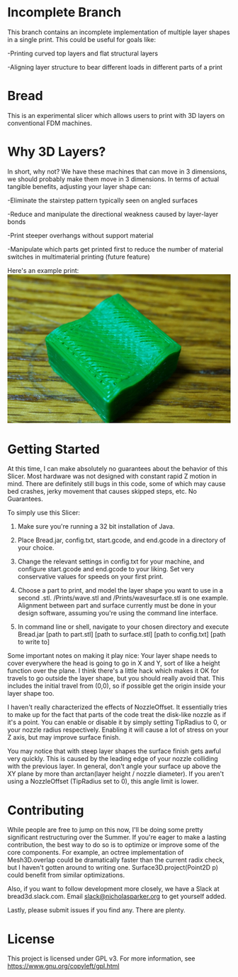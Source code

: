 Incomplete Branch
==========
This branch contains an incomplete implementation of multiple layer shapes in a
single print. This could be useful for goals like:

-Printing curved top layers and flat structural layers

-Aligning layer structure to bear different loads in different parts of a print


Bread
==========

This is an experimental slicer which allows users to print with 3D layers on conventional FDM machines.

Why 3D Layers?
==========
In short, why not? We have these machines that can move in 3 dimensions, we should probably make them move in 3 dimensions. In terms of actual tangible benefits, adjusting your layer shape can:

-Eliminate the stairstep pattern typically seen on angled surfaces

-Reduce and manipulate the directional weakness caused by layer-layer bonds

-Print steeper overhangs without support material

-Manipulate which parts get printed first to reduce the number of material switches in multimaterial printing (future feature)

Here's an example print:
![Wavy.](/Pictures/wave.jpg?raw=true)

Getting Started
==========
At this time, I can make absolutely no guarantees about the behavior of this Slicer. Most hardware was not designed with constant rapid Z motion in mind. There are definitely still bugs in this code, some of which may cause bed crashes, jerky movement that causes skipped steps, etc. No Guarantees.

To simply use this Slicer:


1. Make sure you're running a 32 bit installation of Java.

2. Place Bread.jar, config.txt, start.gcode, and end.gcode in a directory of your choice.

3. Change the relevant settings in config.txt for your machine, and configure start.gcode and end.gcode to your liking. Set very conservative values for speeds on your first print. 

4. Choose a part to print, and model the layer shape you want to use in a second .stl. /Prints/wave.stl and /Prints/wavesurface.stl is one example. Alignment between part and surface currently must be done in your design software, assuming you're using the command line interface.

5. In command line or shell, navigate to your chosen directory and execute Bread.jar [path to part.stl] [path to surface.stl] [path to config.txt] [path to write to]

Some important notes on making it play nice:
Your layer shape needs to cover everywhere the head is going to go in X and Y, sort of like a height function over the plane. I think there's a little hack which makes it OK for travels to go outside the layer shape, but you should really avoid that. This includes the initial travel from (0,0), so if possible get the origin inside your layer shape too.

I haven't really characterized the effects of NozzleOffset. It essentially tries to make up for the fact that parts of the code treat the disk-like nozzle as if it's a point. You can enable or disable it by simply setting TipRadius to 0, or your nozzle radius respectively. Enabling it will cause a lot of stress on your Z axis, but may improve surface finish.

You may notice that with steep layer shapes the surface finish gets awful very quickly. This is caused by the leading edge of your nozzle colliding with the previous layer. In general, don't angle your surface up above the XY plane by more than arctan(layer height / nozzle diameter). If you aren't using a NozzleOffset (TipRadius set to 0), this angle limit is lower.

Contributing
==========
While people are free to jump on this now, I'll be doing some pretty significant restructuring over the Summer. If you're eager to make a lasting contribution, the best way to do so is to optimize or improve some of the core components. For example, an octree implementation of Mesh3D.overlap could be dramatically faster than the current radix check, but I haven't gotten around to writing one. Surface3D.project(Point2D p) could benefit from similar optimizations.

Also, if you want to follow development more closely, we have a Slack at bread3d.slack.com. Email slack@nicholasparker.org to get yourself added.

Lastly, please submit issues if you find any. There are plenty.

License
=========
This project is licensed under GPL v3. For more information, see https://www.gnu.org/copyleft/gpl.html
